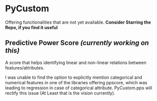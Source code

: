 # PyCustom
Offering functionalities that are not yet available.
**Consider Starring the Repo, if you find it useful** 

## Predictive Power Score _(currently working on this)_
A score that helps identifying linear and non-linear relations between features/attributes.

I was unable to find the option to explicitly mention categorical and numerical features in one of the libraries offering ppscore, which was leading to regression in case of categorical attribute. PyCustom.pps will rectify this issue (At Least that is the vision currently).

